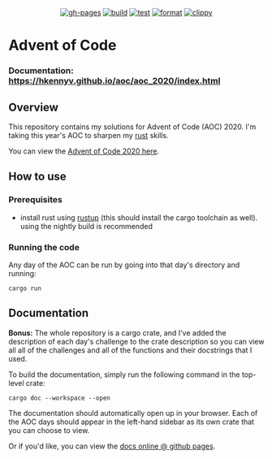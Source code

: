 <p align="center">
  <a href="https://github.com/hkennyv/aoc/actions?query=workflow%3Agh-pages"><img alt="gh-pages" src="https://img.shields.io/github/workflow/status/hkennyv/aoc/gh-pages?label=gh-pages"></a>
  <a href="https://github.com/hkennyv/aoc/actions?query=workflow%3ABuild"><img alt="build" src="https://img.shields.io/github/workflow/status/hkennyv/aoc/Build?label=build"></a>
  <a href="https://github.com/hkennyv/aoc/actions?query=workflow%3ATest"><img alt="test" src="https://img.shields.io/github/workflow/status/hkennyv/aoc/Test?label=test"></a>
  <a href="https://github.com/hkennyv/aoc/actions?query=workflow%3AFormat"><img alt="format" src="https://img.shields.io/github/workflow/status/hkennyv/aoc/Format?label=format"></a>
  <a href="https://github.com/hkennyv/aoc/actions?query=workflow%3AClippy"><img alt="clippy" src="https://img.shields.io/github/workflow/status/hkennyv/aoc/Clippy?label=clippy"></a>
</p>

# Advent of Code

### Documentation: <https://hkennyv.github.io/aoc/aoc_2020/index.html>

## Overview

This repository contains my solutions for Advent of Code (AOC) 2020. I'm taking
this year's AOC to sharpen my [rust](https://www.rust-lang.org/) skills.

You can view the [Advent of Code 2020 here](https://adventofcode.com/2020).

## How to use

### Prerequisites

- install rust using [rustup](https://www.rust-lang.org/tools/install) (this
  should install the cargo toolchain as well). using the nightly build is
  recommended

### Running the code

Any day of the AOC can be run by going into that day's directory and running:

```
cargo run
```

## Documentation

**Bonus:** The whole repository is a cargo crate, and I've added the description
of each day's challenge to the crate description so you can view all all of the
challenges and all of the functions and their docstrings that I used.

To build the documentation, simply run the following command in the top-level
crate:

```
cargo doc --workspace --open
```

The documentation should automatically open up in your browser. Each of the
AOC days should appear in the left-hand sidebar as its own crate that you can
choose to view.

Or if you'd like, you can view the [docs online @ github pages](https://hkennyv.github.io/aoc/day01/index.html).
